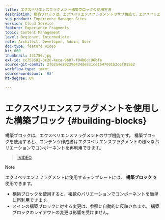 ```yaml
---
title: エクスペリエンスフラグメント構築ブロックの使用方法
description: 構築ブロックは、エクスペリエンスフラグメントのサブ機能で、エクスペリエンスフラグメントのバリエーションをまたいで、オーサリング済みのコンポーネントを再利用できます。
sub-product: Experience Manager Sites
version: Cloud Service
feature: Experience Fragments
topic: Content Management
level: Beginner, Intermediate
role: Architect, Developer, Admin, User
doc-type: feature video
kt: 660
thumbnail: 331786.jpg
exl-id: cc758602-3c20-4eca-9b87-f04b6dc96bfe
source-git-commit: 2f02a4e202390434de831ce1547001b2cef01562
workflow-type: tm+mt
source-wordcount: '98'
ht-degree: 0%

---
```


# エクスペリエンスフラグメントを使用した構築ブロック {#building-blocks}


構築ブロックは、エクスペリエンスフラグメントのサブ機能です。 構築ブロックを使用すると、コンテンツ作成者はエクスペリエンスフラグメントの様々なバリエーションでコンポーネントを再利用できます。

>[!VIDEO](https://video.tv.adobe.com/v/331786/?quality=12&learn=on)

>[!NOTE]
>
> エクスペリエンスフラグメントに使用するテンプレートには、 **構築ブロック** を使用できます。

* 構築ブロックを使用すると、複数のバリエーションでコンポーネントを簡単に再利用できます。
* メインの構築ブロックに対する変更は、参照に自動的に反映されます。 構築ブロックのレイアウトの変更は影響を受けません。
